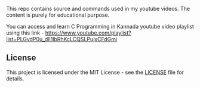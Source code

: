 This repo contains source and commands used in my youtube videos.
The content is purely for educational purpose.

You can access and learn C Programming in Kannada youtube video playlist using this link - https://www.youtube.com/playlist?list=PLGvdP0u_dlI1lbRhKcLCQSLPujxCFdGmi

## License

This project is licensed under the MIT License - see the [LICENSE](LICENSE) file for details.
